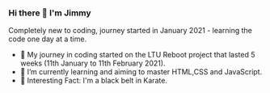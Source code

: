 ### Hi there 👋 I'm Jimmy ###
Completely new to coding, journey started in January 2021 - learning the code one day at a time. 

- 🔭 My journey in coding started on the LTU Reboot project that lasted 5 weeks (11th January to 11th February 2021).
- 🌱 I’m currently learning and aiming to master HTML,CSS and JavaScript.
- 🥋 Interesting Fact: I'm a black belt in Karate.
